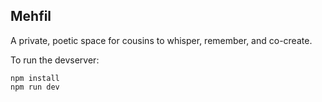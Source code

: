 ## Mehfil


A private, poetic space for cousins to whisper, remember, and co-create.

To run the devserver:
```
npm install
npm run dev
```
